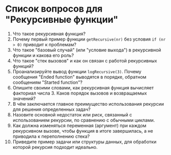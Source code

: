 # Список вопросов для "Рекурсивные функции"

1.  Что такое рекурсивная функция?
2.  Почему первый пример функции `getRecursive(nr)` без условия `if (nr > 0)` приводит к проблемам?
3.  Что такое "базовый случай" (или "условие выхода") в рекурсивной функции и какова его роль?
4.  Что такое "стек вызовов" и как он связан с работой рекурсивных функций?
5.  Проанализируйте вывод функции `logRecursive(3)`. Почему сообщения "Ended function" выводятся в порядке, обратном сообщениям "Started function"?
6.  Опишите своими словами, как рекурсивная функция вычисляет факториал числа 3. Каков порядок вызовов и возвращаемых значений?
7.  В чём заключается главное преимущество использования рекурсии для решения определенных задач?
8.  Назовите основной недостаток или риск, связанный с использованием рекурсии, по сравнению с обычными циклами.
9.  Как должна изменяться переменная (аргумент) при каждом рекурсивном вызове, чтобы функция в итоге завершилась, а не приводила к переполнению стека?
10. Приведите пример задачи или структуры данных, для обработки которой рекурсия подходит идеально.
